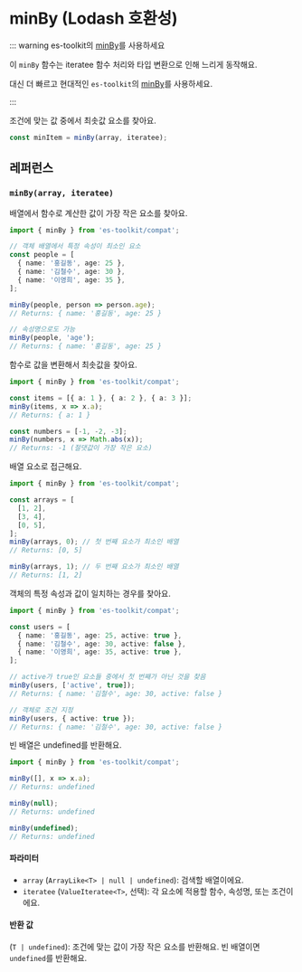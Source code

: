 # minBy (Lodash 호환성)

::: warning es-toolkit의 [minBy](../../math/minBy.md)를 사용하세요

이 `minBy` 함수는 iteratee 함수 처리와 타입 변환으로 인해 느리게 동작해요.

대신 더 빠르고 현대적인 `es-toolkit`의 [minBy](../../math/minBy.md)를 사용하세요.

:::

조건에 맞는 값 중에서 최솟값 요소를 찾아요.

```typescript
const minItem = minBy(array, iteratee);
```

## 레퍼런스

### `minBy(array, iteratee)`

배열에서 함수로 계산한 값이 가장 작은 요소를 찾아요.

```typescript
import { minBy } from 'es-toolkit/compat';

// 객체 배열에서 특정 속성이 최소인 요소
const people = [
  { name: '홍길동', age: 25 },
  { name: '김철수', age: 30 },
  { name: '이영희', age: 35 },
];

minBy(people, person => person.age);
// Returns: { name: '홍길동', age: 25 }

// 속성명으로도 가능
minBy(people, 'age');
// Returns: { name: '홍길동', age: 25 }
```

함수로 값을 변환해서 최솟값을 찾아요.

```typescript
import { minBy } from 'es-toolkit/compat';

const items = [{ a: 1 }, { a: 2 }, { a: 3 }];
minBy(items, x => x.a);
// Returns: { a: 1 }

const numbers = [-1, -2, -3];
minBy(numbers, x => Math.abs(x));
// Returns: -1 (절댓값이 가장 작은 요소)
```

배열 요소로 접근해요.

```typescript
import { minBy } from 'es-toolkit/compat';

const arrays = [
  [1, 2],
  [3, 4],
  [0, 5],
];
minBy(arrays, 0); // 첫 번째 요소가 최소인 배열
// Returns: [0, 5]

minBy(arrays, 1); // 두 번째 요소가 최소인 배열
// Returns: [1, 2]
```

객체의 특정 속성과 값이 일치하는 경우를 찾아요.

```typescript
import { minBy } from 'es-toolkit/compat';

const users = [
  { name: '홍길동', age: 25, active: true },
  { name: '김철수', age: 30, active: false },
  { name: '이영희', age: 35, active: true },
];

// active가 true인 요소들 중에서 첫 번째가 아닌 것을 찾음
minBy(users, ['active', true]);
// Returns: { name: '김철수', age: 30, active: false }

// 객체로 조건 지정
minBy(users, { active: true });
// Returns: { name: '김철수', age: 30, active: false }
```

빈 배열은 undefined를 반환해요.

```typescript
import { minBy } from 'es-toolkit/compat';

minBy([], x => x.a);
// Returns: undefined

minBy(null);
// Returns: undefined

minBy(undefined);
// Returns: undefined
```

#### 파라미터

- `array` (`ArrayLike<T> | null | undefined`): 검색할 배열이에요.
- `iteratee` (`ValueIteratee<T>`, 선택): 각 요소에 적용할 함수, 속성명, 또는 조건이에요.

#### 반환 값

(`T | undefined`): 조건에 맞는 값이 가장 작은 요소를 반환해요. 빈 배열이면 `undefined`를 반환해요.
